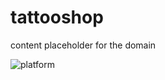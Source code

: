 # tattooshop
content placeholder for the domain

![platform](https://github.com/user-attachments/assets/cfca74e6-2a5c-4110-93be-cc66f39175c8)
